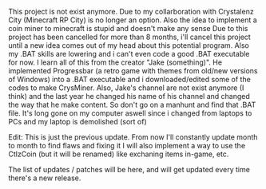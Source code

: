 This project is not exist anymore. Due to my collarboration with Crystalenz City (Minecraft RP City) is no longer an option. Also the idea to implement a coin miner to minecraft is stupid and doesn't make any sense
Due to this project has been cancelled for more than 8 months, i'll cancel this project until a new idea comes out of my head about this potential program. Also my .BAT skills are lowering and i can't even code a good .BAT executable for now.
I learn all of this from the creator "Jake (something)". He implemented Progressbar (a retro game with themes from old/new versions of Windows) into a .BAT executable and i downloaded/edited some of the codes to make CrysMiner.
Also, Jake's channel are not exist anymore (I think) and the last year he changed his name of his channel and changed the way that he make content. So don't go on a manhunt and find that .BAT file. It's long gone on my computer aswell since i changed from laptops to PCs and my laptop is demolished (sort of)

Edit: This is just the previous update. From now I'll constantly update month to month to find flaws and fixing it
I will also implement a way to use the CtlzCoin (but it will be renamed) like exchaning items in-game, etc.

The list of updates / patches will be here, and will get updated every time there's a new release.
